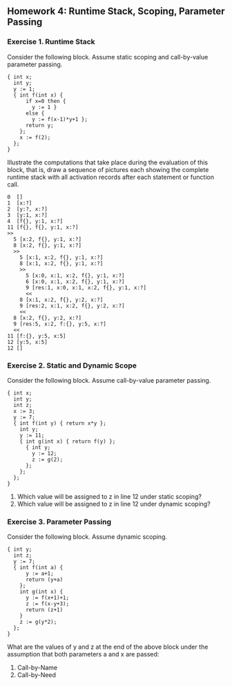 ## Homework 4: Runtime Stack, Scoping, Parameter Passing

### Exercise 1. Runtime Stack
Consider the following block. Assume static scoping and call-by-value parameter
passing.
```
{ int x;
  int y;
  y := 1;
  { int f(int x) {
      if x=0 then {
        y := 1 }
      else {
        y := f(x-1)*y+1 };
      return y;
    };
    x := f(2);
  };  
}
```
Illustrate the computations that take place during the evaluation of this block,
that is, draw a sequence of pictures each showing the complete runtime stack
with all activation records after each statement or function call.
```
0  []
1  [x:?]
2  [y:?, x:?]
3  [y:1, x:?]
4  [f{}, y:1, x:?]
11 [f{}, f{}, y:1, x:?]
>>
  5 [x:2, f{}, y:1, x:?]  
  8 [x:2, f{}, y:1, x:?]
  >>
    5 [x:1, x:2, f{}, y:1, x:?]
    8 [x:1, x:2, f{}, y:1, x:?]
    >>
      5 [x:0, x:1, x:2, f{}, y:1, x:?]
      6 [x:0, x:1, x:2, f{}, y:1, x:?]
      9 [res:1, x:0, x:1, x:2, f{}, y:1, x:?]
      <<
    8 [x:1, x:2, f{}, y:2, x:?]
    9 [res:2, x:1, x:2, f{}, y:2, x:?]
    <<
  8 [x:2, f{}, y:2, x:?]
  9 [res:5, x:2, f:{}, y:5, x:?]
  <<
11 [f:{}, y:5, x:5]
12 [y:5, x:5]
12 []  
```

### Exercise 2. Static and Dynamic Scope
Consider the following block. Assume call-by-value parameter passing.
```
{ int x;
  int y;
  int z;
  x := 3;
  y := 7;
  { int f(int y) { return x*y };
    int y;
    y := 11;
    { int g(int x) { return f(y) };
      { int y;
        y := 12;
        z := g(2);
      };
    };
  };
}
```
1. Which value will be assigned to z in line 12 under static scoping?
2. Which value will be assigned to z in line 12 under dynamic scoping?

### Exercise 3. Parameter Passing
Consider the following block. Assume dynamic scoping.
```
{ int y;
  int z;
  y := 7;
  { int f(int a) {
      y := a+1;
      return (y+a)
    };
    int g(int x) {
      y := f(x+1)+1;
      z := f(x-y+3);
      return (z+1)
    }
    z := g(y*2);
  };
}
```
What are the values of y and z at the end of the above block under the
assumption that both parameters a and x are passed:
1. Call-by-Name
2. Call-by-Need
